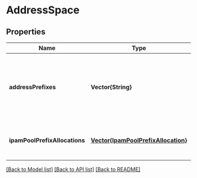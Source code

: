 # AddressSpace


## Properties
Name | Type | Description | Notes
------------ | ------------- | ------------- | -------------
**addressPrefixes** | **Vector{String}** | A list of address blocks reserved for this virtual network in CIDR notation. | [optional] [default to nothing]
**ipamPoolPrefixAllocations** | [**Vector{IpamPoolPrefixAllocation}**](IpamPoolPrefixAllocation.md) | A list of IPAM Pools allocating IP address prefixes. | [optional] [default to nothing]


[[Back to Model list]](../README.md#models) [[Back to API list]](../README.md#api-endpoints) [[Back to README]](../README.md)



